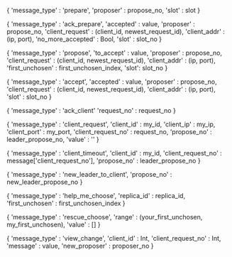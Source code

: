 {
    'message_type' : 'prepare',
    'proposer' : propose_no,
    'slot' : slot
}

{
    'message_type' : 'ack_prepare',
    'accepted' : value,
    'proposer' : propose_no,
    'client_request' : (client_id, newest_request_id),
    'client_addr' : (ip, port),
    'no_more_accepted' : Bool,
    'slot' : slot_no
}

{
    'message_type' : 'propose',
    'to_accept' : value,
    'proposer'  : propose_no,
    'client_request' : (client_id, newest_request_id),
    'client_addr' : (ip, port),
    'first_unchosen' : first_unchosen_index,
    'slot': slot_no
}

{
    'message_type' : 'accept',
    'accepted' : value,
    'proposer'  : propose_no,
    'client_request' : (client_id, newest_request_id),
    'client_addr' : (ip, port),
    'slot' : slot_no
}


{
    'message_type' : 'ack_client'
    'request_no' : request_no
}


{
    'message_type' : 'client_request',
    'client_id' : my_id,
    'client_ip' : my_ip,
    'client_port' : my_port,
    'client_request_no' : request_no,
    'propose_no' : leader_propose_no,
    'value' : ''
}


{
    'message_type' : 'client_timeout',
    'client_id' : my_id,
    'client_request_no' : message['client_request_no'],
    'propose_no' : leader_propose_no
}


{
    'message_type' : 'new_leader_to_client',
    'propose_no' : new_leader_propose_no
}











{
    'message_type' : 'help_me_choose',
    'replica_id' : replica_id,
    'first_unchosen' : first_unchosen_index
}

{
    'message_type' : 'rescue_choose',
    'range' : (your_first_unchosen, my_first_unchosen),
    'value' : [] 
}

{
    'message_type' : 'view_change',
    'client_id' : Int,
    'client_request_no' : Int,
    'message' : value,
    'new_proposer' : proposer_no
}
